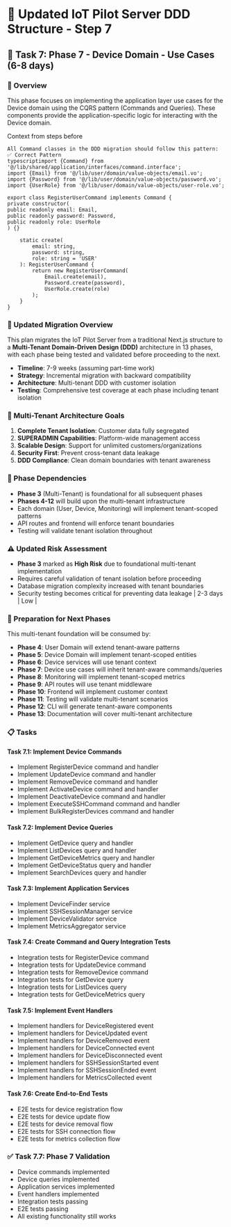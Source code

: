 # 🚀 Updated IoT Pilot Server DDD Structure - Step 7

## 🔌 Task 7: Phase 7 - Device Domain - Use Cases (6-8 days)

### 🎯 Overview
This phase focuses on implementing the application layer use cases for the Device domain using the CQRS pattern (Commands and Queries). These components provide the application-specific logic for interacting with the Device domain.

Context from steps before

```
All Command classes in the DDD migration should follow this pattern:
✅ Correct Pattern
typescriptimport {Command} from '@/lib/shared/application/interfaces/command.interface';
import {Email} from '@/lib/user/domain/value-objects/email.vo';
import {Password} from '@/lib/user/domain/value-objects/password.vo';
import {UserRole} from '@/lib/user/domain/value-objects/user-role.vo';

export class RegisterUserCommand implements Command {
private constructor(
public readonly email: Email,
public readonly password: Password,
public readonly role: UserRole
) {}

    static create(
        email: string,
        password: string,
        role: string = 'USER'
    ): RegisterUserCommand {
        return new RegisterUserCommand(
            Email.create(email),
            Password.create(password),
            UserRole.create(role)
        );
    }
}
```

### 🎯 Updated Migration Overview

This plan migrates the IoT Pilot Server from a traditional Next.js structure to a **Multi-Tenant Domain-Driven Design (DDD)** architecture in 13 phases, with each phase being tested and validated before proceeding to the next.

- **Timeline**: 7-9 weeks (assuming part-time work)
- **Strategy**: Incremental migration with backward compatibility
- **Architecture**: Multi-tenant DDD with customer isolation
- **Testing**: Comprehensive test coverage at each phase including tenant isolation

### 🏢 Multi-Tenant Architecture Goals

1. **Complete Tenant Isolation**: Customer data fully segregated
2. **SUPERADMIN Capabilities**: Platform-wide management access
3. **Scalable Design**: Support for unlimited customers/organizations
4. **Security First**: Prevent cross-tenant data leakage
5. **DDD Compliance**: Clean domain boundaries with tenant awareness

### 🔄 Phase Dependencies

- **Phase 3** (Multi-Tenant) is foundational for all subsequent phases
- **Phases 4-12** will build upon the multi-tenant infrastructure
- Each domain (User, Device, Monitoring) will implement tenant-scoped patterns
- API routes and frontend will enforce tenant boundaries
- Testing will validate tenant isolation throughout

### ⚠️ Updated Risk Assessment

- **Phase 3** marked as **High Risk** due to foundational multi-tenant implementation
- Requires careful validation of tenant isolation before proceeding
- Database migration complexity increased with tenant boundaries
- Security testing becomes critical for preventing data leakage               | 2-3 days | Low        |

### 🔄 Preparation for Next Phases

This multi-tenant foundation will be consumed by:
- **Phase 4**: User Domain will extend tenant-aware patterns
- **Phase 5**: Device Domain will implement tenant-scoped entities
- **Phase 6**: Device services will use tenant context
- **Phase 7**: Device use cases will inherit tenant-aware commands/queries
- **Phase 8**: Monitoring will implement tenant-scoped metrics
- **Phase 9**: API routes will use tenant middleware
- **Phase 10**: Frontend will implement customer context
- **Phase 11**: Testing will validate multi-tenant scenarios
- **Phase 12**: CLI will generate tenant-aware components
- **Phase 13**: Documentation will cover multi-tenant architecture

### 📋 Tasks

#### Task 7.1: Implement Device Commands
- Implement RegisterDevice command and handler
- Implement UpdateDevice command and handler
- Implement RemoveDevice command and handler
- Implement ActivateDevice command and handler
- Implement DeactivateDevice command and handler
- Implement ExecuteSSHCommand command and handler
- Implement BulkRegisterDevices command and handler

#### Task 7.2: Implement Device Queries
- Implement GetDevice query and handler
- Implement ListDevices query and handler
- Implement GetDeviceMetrics query and handler
- Implement GetDeviceStatus query and handler
- Implement SearchDevices query and handler

#### Task 7.3: Implement Application Services
- Implement DeviceFinder service
- Implement SSHSessionManager service
- Implement DeviceValidator service
- Implement MetricsAggregator service

#### Task 7.4: Create Command and Query Integration Tests
- Integration tests for RegisterDevice command
- Integration tests for UpdateDevice command
- Integration tests for RemoveDevice command
- Integration tests for GetDevice query
- Integration tests for ListDevices query
- Integration tests for GetDeviceMetrics query

#### Task 7.5: Implement Event Handlers
- Implement handlers for DeviceRegistered event
- Implement handlers for DeviceUpdated event
- Implement handlers for DeviceRemoved event
- Implement handlers for DeviceConnected event
- Implement handlers for DeviceDisconnected event
- Implement handlers for SSHSessionStarted event
- Implement handlers for SSHSessionEnded event
- Implement handlers for MetricsCollected event

#### Task 7.6: Create End-to-End Tests
- E2E tests for device registration flow
- E2E tests for device update flow
- E2E tests for device removal flow
- E2E tests for SSH connection flow
- E2E tests for metrics collection flow

### ✅ Task 7.7: Phase 7 Validation
- Device commands implemented
- Device queries implemented
- Application services implemented
- Event handlers implemented
- Integration tests passing
- E2E tests passing
- All existing functionality still works